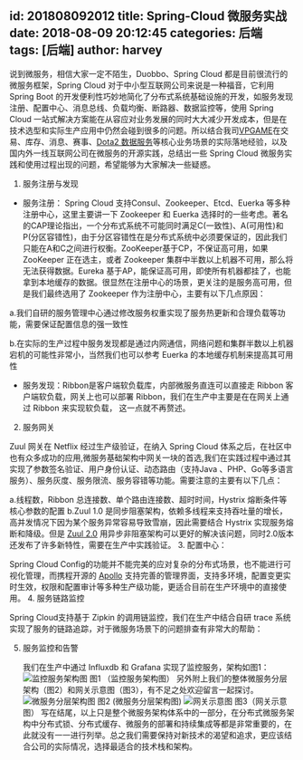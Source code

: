 id: 201808092012
title: Spring-Cloud 微服务实战
date: 2018-08-09 20:12:45
categories: 后端
tags: [后端]
author: harvey
------

说到微服务，相信大家一定不陌生，Duobbo、Spring Cloud 都是目前很流行的微服务框架，Spring Cloud 对于中小型互联网公司来说是一种福音，它利用 Spring Boot 的开发便利性巧妙地简化了分布式系统基础设施的开发，如服务发现注册、配置中心、消息总线、负载均衡、断路器、数据监控等，使用 Spring Cloud 一站式解决方案能在从容应对业务发展的同时大大减少开发成本，但是在技术选型和实际生产应用中仍然会碰到很多的问题。所以结合我司[VPGAME](http://www.vpgame.com/)在交易、库存、消息、赛事、[Dota2 数据服务](http://open.varena.com/)等核心业务场景的实际落地经验，以及国内外一线互联网公司在微服务的开源实践，总结出一些 Spring Cloud 微服务实践和使用过程出现的问题，希望能够为大家解决一些疑惑。
1. 服务注册与发现
- 服务注册：
Spring Cloud 支持Consul、Zookeeper、Etcd、Euerka 等多种注册中心，这里主要讲一下 Zookeeper 和 Euerka 选择时的一些考虑。著名的CAP理论指出，一个分布式系统不可能同时满足C(一致性)、A(可用性)和P(分区容错性)，由于分区容错性在是分布式系统中必须要保证的，因此我们只能在A和C之间进行权衡。ZooKeeper基于CP，不保证高可用，如果 ZooKeeper 正在选主，或者 Zookeeper 集群中半数以上机器不可用，那么将无法获得数据。Eureka 基于AP，能保证高可用，即使所有机器都挂了，也能拿到本地缓存的数据。很显然在注册中心的场景，更关注的是服务高可用，但是我们最终选用了 Zookeeper 作为注册中心，主要有以下几点原因：

a.我们自研的服务管理中心通过修改服务权重实现了服务热更新和合理负载等功能，需要保证配置信息的强一致性

b.在实际的生产过程中服务发现都是通过内网通信，网络问题和集群半数以上机器宕机的可能性非常小，当然我们也可以参考 Euerka 的本地缓存机制来提高其可用性

- 服务发现：Ribbon是客户端软负载库，内部微服务直连可以直接走 Ribbon 客户端软负载，网关上也可以部署 Ribbon，我们在生产中主要是在在网关上通过 Ribbon 来实现软负载， 这一点就不再赘述。

2. 服务网关
 
Zuul 网关在 Netflix 经过生产级验证，在纳入 Spring Cloud 体系之后，在社区中也有众多成功的应用,微服务基础架构中网关一块的首选,我们在实践过程中通过其实现了参数签名验证、用户身份认证、动态路由（支持Java 、PHP、Go等多语言服务）、服务灰度、服务限流、服务容错等功能。需要注意的主要有以下几点：

a.线程数，Ribbon 总连接数、单个路由连接数、超时时间，Hystrix 熔断条件等核心参数的配置
b.Zuul 1.0 是同步阻塞架构，依赖多线程来支持吞吐量的增长，高并发情况下因为某个服务异常容易导致雪崩，因此需要结合 Hystrix 实现服务熔断和降级。但是 [Zuul 2.0](https://mp.weixin.qq.com/s?__biz=MzIwMzg1ODcwMw==&mid=2247487846&idx=1&sn=0db93ba1f881783edf85871a2fe34730&chksm=96c9a706a1be2e10e8c531f7f277b89247a0b3530af95a7fe1142223eacfbfd2e864bd6227d3&mpshare=1&scene=23&srcid=0523ojuQsAJtCxbCnd1Putfr#rd) 用异步非阻塞架构可以更好的解决该问题，同时2.0版本还发布了许多新特性，需要在生产中实践验证。
3. 配置中心：

Spring Cloud Config的功能并不能完美的应对复杂的分布式场景，也不能进行可视化管理，而携程开源的 [Apollo](https://github.com/ctripcorp/apollo/wiki) 支持完善的管理界面，支持多环境，配置变更实时生效，权限和配置审计等多种生产级功能，更适合目前在生产环境中的直接使用。
4. 服务链路监控

Spring Cloud支持基于 Zipkin 的调用链监控，我们在生产中结合自研 trace 系统实现了服务的链路追踪，对于微服务场景下的问题排查有非常大的帮助：

5. 服务监控和告警

   我们在生产中通过 Influxdb 和 Grafana 实现了监控服务，架构如图1：
![监控服务架构图](http://or2cbrqay.bkt.clouddn.com/%E7%9B%91%E6%8E%A7%E7%B3%BB%E7%BB%9F%E6%9E%B6%E6%9E%84%E5%9B%BE.png)
图1  （监控服务架构图）
另外附上我们的整体微服务分层架构（图2）和网关示意图（图3），有不足之处欢迎留言一起探讨。
![微服务分层架构图](http://or2cbrqay.bkt.clouddn.com/%E5%BE%AE%E6%9C%8D%E5%8A%A1%E6%9E%B6%E6%9E%84%E5%88%86%E5%B1%82.jpg)
 图2 (微服务分层架构图)
![网关示意图](http://or2cbrqay.bkt.clouddn.com/api-gate%E6%9E%B6%E6%9E%84%E5%9B%BE.jpg)
图3（网关示意图）
   写在结尾，以上只是整个微服务架构体系中的一部分，在分布式微服务架构中分布式锁、分布式缓存、微服务的部署和持续集成等都是非常重要的，在此就没有一一进行列举。总之我们需要保持对新技术的渴望和追求，更应该结合公司的实际情况，选择最适合的技术栈和架构。
